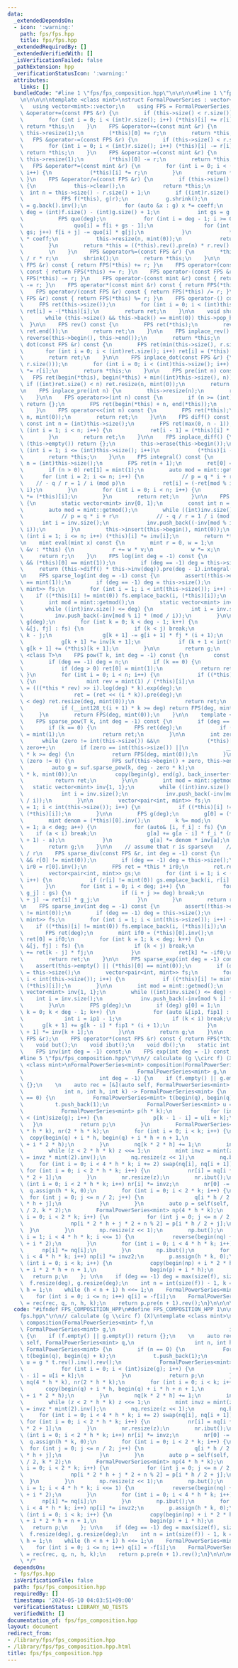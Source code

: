 ```yaml
---
data:
  _extendedDependsOn:
  - icon: ':warning:'
    path: fps/fps.hpp
    title: fps/fps.hpp
  _extendedRequiredBy: []
  _extendedVerifiedWith: []
  _isVerificationFailed: false
  _pathExtension: hpp
  _verificationStatusIcon: ':warning:'
  attributes:
    links: []
  bundledCode: "#line 1 \"fps/fps_composition.hpp\"\n\n\n\n#line 1 \"fps/fps.hpp\"\
    \n\n\n\n\ntemplate <class mint>\nstruct FormalPowerSeries : vector<mint> {\n \
    \   using vector<mint>::vector;\n    using FPS = FormalPowerSeries;\n\n    FPS\
    \ &operator+=(const FPS &r) {\n        if (this->size() < r.size()) this->resize(r.size());\n\
    \        for (int i = 0; i < (int)r.size(); i++) (*this)[i] += r[i];\n       \
    \ return *this;\n    }\n    FPS &operator+=(const mint &r) {\n        if (this->empty())\
    \ this->resize(1);\n        (*this)[0] += r;\n        return *this;\n    }\n \
    \   FPS &operator-=(const FPS &r) {\n        if (this->size() < r.size()) this->resize(r.size());\n\
    \        for (int i = 0; i < (int)r.size(); i++) (*this)[i] -= r[i];\n       \
    \ return *this;\n    }\n    FPS &operator-=(const mint &r) {\n        if (this->empty())\
    \ this->resize(1);\n        (*this)[0] -= r;\n        return *this;\n    }\n \
    \   FPS &operator*=(const mint &r) {\n        for (int i = 0; i < (int)this->size();\
    \ i++) {\n            (*this)[i] *= r;\n        }\n        return *this;\n   \
    \ }\n    FPS &operator/=(const FPS &r) {\n        if (this->size() < r.size())\
    \ {\n            this->clear();\n            return *this;\n        }\n      \
    \  int n = this->size() - r.size() + 1;\n        if ((int)r.size() <= 64) {\n\
    \            FPS f(*this), g(r);\n            g.shrink();\n            mint coeff\
    \ = g.back().inv();\n            for (auto &x : g) x *= coeff;\n            int\
    \ deg = (int)f.size() - (int)g.size() + 1;\n            int gs = g.size();\n \
    \           FPS quo(deg);\n            for (int i = deg - 1; i >= 0; i--) {\n\
    \                quo[i] = f[i + gs - 1];\n                for (int j = 0; j <\
    \ gs; j++) f[i + j] -= quo[i] * g[j];\n            }\n            *this = quo\
    \ * coeff;\n            this->resize(n, mint(0));\n            return *this;\n\
    \        }\n        return *this = ((*this).rev().pre(n) * r.rev().inv(n)).pre(n).rev();\
    \        \n    }\n    FPS &operator%=(const FPS &r) {\n        *this -= *this\
    \ / r * r;\n        shrink();\n        return *this;\n    }\n\n    FPS operator+(const\
    \ FPS &r) const { return FPS(*this) += r; }\n    FPS operator+(const mint &r)\
    \ const { return FPS(*this) += r; }\n    FPS operator-(const FPS &r) const { return\
    \ FPS(*this) -= r; }\n    FPS operator-(const mint &r) const { return FPS(*this)\
    \ -= r; }\n    FPS operator*(const mint &r) const { return FPS(*this) *= r; }\n\
    \    FPS operator/(const FPS &r) const { return FPS(*this) /= r; }\n    FPS operator%(const\
    \ FPS &r) const { return FPS(*this) %= r; }\n    FPS operator-() const {\n   \
    \     FPS ret(this->size());\n        for (int i = 0; i < (int)this->size(); i++)\
    \ ret[i] = -(*this)[i];\n        return ret;\n    }\n\n    void shrink() {\n \
    \       while (this->size() && this->back() == mint(0)) this->pop_back();\n  \
    \  }\n\n    FPS rev() const {\n        FPS ret(*this);\n        reverse(ret.begin(),\
    \ ret.end());\n        return ret;\n    }\n\n    FPS inplace_rev() {\n       \
    \ reverse(this->begin(), this->end());\n        return *this;\n    }\n\n    FPS\
    \ dot(const FPS &r) const {\n        FPS ret(min(this->size(), r.size()));\n \
    \       for (int i = 0; i < (int)ret.size(); i++) ret[i] = (*this)[i] * r[i];\n\
    \        return ret;\n    }\n\n    FPS inplace_dot(const FPS &r) {\n        this->resize(min(this->size(),\
    \ r.size()));\n        for (int i = 0; i < (int)this->size(); i++) (*this)[i]\
    \ *= r[i];\n        return *this;\n    }\n\n    FPS pre(int n) const {\n     \
    \   FPS ret(begin(*this), begin(*this) + min((int)this->size(), n));\n       \
    \ if ((int)ret.size() < n) ret.resize(n, mint(0));\n        return ret;\n    }\n\
    \n    FPS inplace_pre(int n) {\n        this->resize(n);\n        return *this;\n\
    \    }\n\n    FPS operator>>(int n) const {\n        if (n >= (int)this->size())\
    \ return {};\n        FPS ret(begin(*this) + n, end(*this));\n        return ret;\n\
    \    }\n    FPS operator<<(int n) const {\n        FPS ret(*this);\n        ret.insert(begin(ret),\
    \ n, mint(0));\n        return ret;\n    }\n\n    FPS diff() const {\n       \
    \ const int n = (int)this->size();\n        FPS ret(max(0, n - 1));\n        for\
    \ (int i = 1; i < n; i++) {\n            ret[i - 1] = (*this)[i] * mint(i);\n\
    \        }\n        return ret;\n    }\n\n    FPS inplace_diff() {\n        if\
    \ (this->empty()) return {};\n        this->erase(this->begin());\n        for\
    \ (int i = 1; i <= (int)this->size(); i++)\n            (*this)[i - 1] *= mint(i);\n\
    \        return *this;\n    }\n\n    FPS integral() const {\n        const int\
    \ n = (int)this->size();\n        FPS ret(n + 1);\n        ret[0] = mint(0);\n\
    \        if (n > 0) ret[1] = mint(1);\n        auto mod = mint::getmod();\n  \
    \      for (int i = 2; i <= n; i++) {\n            // p = q * i + r\n        \
    \    // - q / r = 1 / i (mod p)\n            ret[i] = (-ret[mod % i]) * (mod /\
    \ i);\n        }\n        for (int i = 0; i < n; i++) {\n            ret[i + 1]\
    \ *= (*this)[i];\n        }\n        return ret;\n    }\n\n    FPS inplace_int()\
    \ {\n        static vector<mint> inv{0, 1};\n        const int n = this->size();\n\
    \        auto mod = mint::getmod();\n        while ((int)inv.size() <= n) {\n\
    \            // p = q * i + r\n            // - q / r = 1 / i (mod p)\n      \
    \      int i = inv.size();\n            inv.push_back((-inv[mod % i]) * (mod /\
    \ i));\n        }\n        this->insert(this->begin(), mint(0));\n        for\
    \ (int i = 1; i <= n; i++) (*this)[i] *= inv[i];\n        return *this;\n    }\n\
    \n    mint eval(mint x) const {\n        mint r = 0, w = 1;\n        for (auto\
    \ &v : *this) {\n            r += w * v;\n            w *= x;\n        }\n   \
    \     return r;\n    }\n    FPS log(int deg = -1) const {\n        assert(!this->empty()\
    \ && (*this)[0] == mint(1));\n        if (deg == -1) deg = this->size();\n   \
    \     return (this->diff() * this->inv(deg)).pre(deg - 1).integral();\n    }\n\
    \n    FPS sparse_log(int deg = -1) const {\n        assert(!this->empty() && (*this)[0]\
    \ == mint(1));\n        if (deg == -1) deg = this->size();\n        vector<pair<int,\
    \ mint>> fs;\n        for (int i = 1; i < int(this->size()); i++) {\n        \
    \    if ((*this)[i] != mint(0)) fs.emplace_back(i, (*this)[i]);\n        }\n\n\
    \        int mod = mint::getmod();\n        static vector<mint> inv{1, 1};\n \
    \       while ((int)inv.size() <= deg) {\n            int i = inv.size();\n  \
    \          inv.push_back(-inv[mod % i] * (mod / i));\n        }\n\n        FPS\
    \ g(deg);\n        for (int k = 0; k < deg - 1; k++) {\n            for (auto\
    \ &[j, fj] : fs) {\n                if (k < j) break;\n                int i =\
    \ k - j;\n                g[k + 1] -= g[i + 1] * fj * (i + 1);\n            }\n\
    \            g[k + 1] *= inv[k + 1];\n            if (k + 1 < int(this->size()))\
    \ g[k + 1] += (*this)[k + 1];\n        }\n\n        return g;\n    }\n\n    template\
    \ <class T>\n    FPS pow(T k, int deg = -1) const {\n        const int n = this->size();\n\
    \        if (deg == -1) deg = n;\n        if (k == 0) {\n            FPS ret(deg);\n\
    \            if (deg > 0) ret[0] = mint(1);\n            return ret;\n       \
    \ }\n        for (int i = 0; i < n; i++) {\n            if ((*this)[i] != mint(0))\
    \ {\n                mint rev = mint(1) / (*this)[i];\n                FPS ret\
    \ = (((*this * rev) >> i).log(deg) * k).exp(deg);\n                ret *= (*this)[i].pow(k);\n\
    \                ret = (ret << (i * k)).pre(deg);\n                if ((int)ret.size()\
    \ < deg) ret.resize(deg, mint(0));\n                return ret;\n            }\n\
    \            if (__int128_t(i + 1) * k >= deg) return FPS(deg, mint(0));\n   \
    \     }\n        return FPS(deg, mint(0));\n    }\n\n    template <class T>\n\
    \    FPS sparse_pow(T k, int deg = -1) const {\n        if (deg == -1) deg = this->size();\n\
    \        if (k == 0) {\n            FPS ret(deg);\n            if (deg > 0) ret[0]\
    \ = mint(1);\n            return ret;\n        }\n\n        int zero = 0;\n  \
    \      while (zero != int(this->size()) &&\n               (*this)[zero] == mint(0))\
    \ zero++;\n        if (zero == int(this->size()) ||\n            __int128_t(zero)\
    \ * k >= deg) {\n            return FPS(deg, mint(0));\n        }\n        if\
    \ (zero != 0) {\n            FPS suf(this->begin() + zero, this->end());\n   \
    \         auto g = suf.sparse_pow(k, deg - zero * k);\n            FPS ret(zero\
    \ * k, mint(0));\n            copy(begin(g), end(g), back_inserter(ret));\n  \
    \          return ret;\n        }\n\n        int mod = mint::getmod();\n     \
    \   static vector<mint> inv{1, 1};\n        while ((int)inv.size() <= deg) {\n\
    \            int i = inv.size();\n            inv.push_back(-inv[mod % i] * (mod\
    \ / i));\n        }\n\n        vector<pair<int, mint>> fs;\n        for (int i\
    \ = 1; i < int(this->size()); i++) {\n            if ((*this)[i] != mint(0)) fs.emplace_back(i,\
    \ (*this)[i]);\n        }\n\n        FPS g(deg);\n        g[0] = (*this)[0].pow(k);\n\
    \        mint denom = (*this)[0].inv();\n        k %= mod;\n        for (int a\
    \ = 1; a < deg; a++) {\n            for (auto& [i, f_i] : fs) {\n            \
    \    if (a < i) break;\n                g[a] += g[a - i] * f_i * (mint(i) * (k\
    \ + 1) - a);\n            }\n            g[a] *= denom * inv[a];\n        }\n\
    \        return g;\n    }\n\n    // assume that r is sparse\n    // return this\
    \ / r\n    FPS sparse_div(const FPS &r, int deg = -1) const {\n        assert(!r.empty()\
    \ && r[0] != mint(0));\n        if (deg == -1) deg = this->size();\n        mint\
    \ ir0 = r[0].inv();\n        FPS ret = *this * ir0;\n        ret.resize(deg);\n\
    \        vector<pair<int, mint>> gs;\n        for (int i = 1; i < (int)r.size();\
    \ i++) {\n            if (r[i] != mint(0)) gs.emplace_back(i, r[i] * ir0);\n \
    \       }\n        for (int i = 0; i < deg; i++) {\n            for (auto &[j,\
    \ g_j] : gs) {\n                if (i + j >= deg) break;\n                ret[i\
    \ + j] -= ret[i] * g_j;\n            }\n        }\n        return ret;\n    }\n\
    \n    FPS sparse_inv(int deg = -1) const {\n        assert(!this->empty() && (*this)[0]\
    \ != mint(0));\n        if (deg == -1) deg = this->size();\n        vector<pair<int,\
    \ mint>> fs;\n        for (int i = 1; i < int(this->size()); i++) {\n        \
    \    if ((*this)[i] != mint(0)) fs.emplace_back(i, (*this)[i]);\n        }\n \
    \       FPS ret(deg);\n        mint if0 = (*this)[0].inv();\n        if (0 < deg)\
    \ ret[0] = if0;\n        for (int k = 1; k < deg; k++) {\n            for (auto\
    \ &[j, fj] : fs) {\n                if (k < j) break;\n                ret[k]\
    \ += ret[k - j] * fj;\n            }\n            ret[k] *= -if0;\n        }\n\
    \        return ret;\n    }\n\n    FPS sparse_exp(int deg = -1) const {\n    \
    \    assert(this->empty() || (*this)[0] == mint(0));\n        if (deg == -1) deg\
    \ = this->size();\n        vector<pair<int, mint>> fs;\n        for (int i = 1;\
    \ i < int(this->size()); i++) {\n            if ((*this)[i] != mint(0)) fs.emplace_back(i,\
    \ (*this)[i]);\n        }\n\n        int mod = mint::getmod();\n        static\
    \ vector<mint> inv{1, 1};\n        while ((int)inv.size() <= deg) {\n        \
    \    int i = inv.size();\n            inv.push_back(-inv[mod % i] * (mod / i));\n\
    \        }\n\n        FPS g(deg);\n        if (deg) g[0] = 1;\n        for (int\
    \ k = 0; k < deg - 1; k++) {\n            for (auto &[ip1, fip1] : fs) {\n   \
    \             int i = ip1 - 1;\n                if (k < i) break;\n          \
    \      g[k + 1] += g[k - i] * fip1 * (i + 1);\n            }\n            g[k\
    \ + 1] *= inv[k + 1];\n        }\n\n        return g;\n    }\n\n    FPS &operator*=(const\
    \ FPS &r);\n    FPS operator*(const FPS &r) const { return FPS(*this) *= r; }\n\
    \    void but();\n    void ibut();\n    void db();\n    static int but_pr();\n\
    \    FPS inv(int deg = -1) const;\n    FPS exp(int deg = -1) const;\n};\n\n\n\
    #line 5 \"fps/fps_composition.hpp\"\n\n// calculate (g \\circ f) (X)\ntemplate\
    \ <class mint>\nFormalPowerSeries<mint> composition(FormalPowerSeries<mint> f,\n\
    \                                    FormalPowerSeries<mint> g,\n            \
    \                        int deg = -1) {\n    if (f.empty() || g.empty()) return\
    \ {};\n    \n    auto rec = [&](auto self, FormalPowerSeries<mint> q,\n      \
    \             int n, int h, int k) -> FormalPowerSeries<mint> {\n        if (n\
    \ == 0) {\n            FormalPowerSeries<mint> t(begin(q), begin(q) + k);\n  \
    \          t.push_back(1);\n            FormalPowerSeries<mint> u = g * t.rev().inv().rev();\n\
    \            FormalPowerSeries<mint> p(h * k);\n            for (int i = 0; i\
    \ < (int)size(g); i++) {\n                p[k - 1 - i] = u[i + k];\n         \
    \   }\n            return p;\n        }\n        FormalPowerSeries<mint> nq(4\
    \ * h * k), nr(2 * h * k);\n        for (int i = 0; i < k; i++) {\n          \
    \  copy(begin(q) + i * h, begin(q) + i * h + n + 1,\n                 begin(nq)\
    \ + i * 2 * h);\n        }\n        nq[k * 2 * h] += 1;\n        int z = 1;\n\
    \        while (z < 2 * h * k) z <<= 1;\n        mint invz = mint(z).inv(), invz2\
    \ = invz * mint(2).inv();\n        nq.resize(z << 1);\n        nq.but();\n   \
    \     for (int i = 0; i < 4 * h * k; i += 2) swap(nq[i], nq[i + 1]);\n       \
    \ for (int i = 0; i < 2 * h * k; i++) {\n            nr[i] = nq[i * 2] * nq[i\
    \ * 2 + 1];\n        }\n        nr.resize(z);\n        nr.ibut();\n        for\
    \ (int i = 0; i < 2 * h * k; i++) nr[i] *= invz;\n        nr[0] -= 1;\n      \
    \  q.assign(h * k, 0);\n        for (int i = 0; i < 2 * k; i++) {\n          \
    \  for (int j = 0; j <= n / 2; j++) {\n                q[i * h / 2 + j] = nr[i\
    \ * h + j];\n            }\n        }\n        auto p = self(self, q, n / 2, h\
    \ / 2, k * 2);\n        FormalPowerSeries<mint> np(4 * h * k);\n        for (int\
    \ i = 0; i < 2 * k; i++) {\n            for (int j = 0; j <= n / 2; j++) {\n \
    \               np[i * 2 * h + j * 2 + n % 2] = p[i * h / 2 + j];\n          \
    \  }\n        }\n        np.resize(z << 1);\n        np.but();\n        for (int\
    \ i = 1; i < 4 * h * k; i <<= 1) {\n            reverse(begin(nq) + i, begin(nq)\
    \ + i * 2);\n        }\n        for (int i = 0; i < 4 * h * k; i++) {\n      \
    \      np[i] *= nq[i];\n        }\n        np.ibut();\n        for (int i = 0;\
    \ i < 4 * h * k; i++) np[i] *= invz2;\n        p.assign(h * k, 0);\n        for\
    \ (int i = 0; i < k; i++) {\n            copy(begin(np) + i * 2 * h, begin(np)\
    \ + i * 2 * h + n + 1,\n                 begin(p) + i * h);\n        }\n     \
    \   return p;\n    }; \n\n    if (deg == -1) deg = max(size(f), size(g));\n  \
    \  f.resize(deg), g.resize(deg);\n    int n = int(size(f)) - 1, k = 1;\n    int\
    \ h = 1;\n    while (h < n + 1) h <<= 1;\n    FormalPowerSeries<mint> q(h * k);\n\
    \    for (int i = 0; i <= n; i++) q[i] = -f[i];\n    FormalPowerSeries<mint> p\
    \ = rec(rec, q, n, h, k);\n    return p.pre(n + 1).rev();\n}\n\n\n\n"
  code: "#ifndef FPS_COMPOSITION_HPP\n#define FPS_COMPOSITION_HPP 1\n\n#include \"\
    fps.hpp\"\n\n// calculate (g \\circ f) (X)\ntemplate <class mint>\nFormalPowerSeries<mint>\
    \ composition(FormalPowerSeries<mint> f,\n                                   \
    \ FormalPowerSeries<mint> g,\n                                    int deg = -1)\
    \ {\n    if (f.empty() || g.empty()) return {};\n    \n    auto rec = [&](auto\
    \ self, FormalPowerSeries<mint> q,\n                   int n, int h, int k) ->\
    \ FormalPowerSeries<mint> {\n        if (n == 0) {\n            FormalPowerSeries<mint>\
    \ t(begin(q), begin(q) + k);\n            t.push_back(1);\n            FormalPowerSeries<mint>\
    \ u = g * t.rev().inv().rev();\n            FormalPowerSeries<mint> p(h * k);\n\
    \            for (int i = 0; i < (int)size(g); i++) {\n                p[k - 1\
    \ - i] = u[i + k];\n            }\n            return p;\n        }\n        FormalPowerSeries<mint>\
    \ nq(4 * h * k), nr(2 * h * k);\n        for (int i = 0; i < k; i++) {\n     \
    \       copy(begin(q) + i * h, begin(q) + i * h + n + 1,\n                 begin(nq)\
    \ + i * 2 * h);\n        }\n        nq[k * 2 * h] += 1;\n        int z = 1;\n\
    \        while (z < 2 * h * k) z <<= 1;\n        mint invz = mint(z).inv(), invz2\
    \ = invz * mint(2).inv();\n        nq.resize(z << 1);\n        nq.but();\n   \
    \     for (int i = 0; i < 4 * h * k; i += 2) swap(nq[i], nq[i + 1]);\n       \
    \ for (int i = 0; i < 2 * h * k; i++) {\n            nr[i] = nq[i * 2] * nq[i\
    \ * 2 + 1];\n        }\n        nr.resize(z);\n        nr.ibut();\n        for\
    \ (int i = 0; i < 2 * h * k; i++) nr[i] *= invz;\n        nr[0] -= 1;\n      \
    \  q.assign(h * k, 0);\n        for (int i = 0; i < 2 * k; i++) {\n          \
    \  for (int j = 0; j <= n / 2; j++) {\n                q[i * h / 2 + j] = nr[i\
    \ * h + j];\n            }\n        }\n        auto p = self(self, q, n / 2, h\
    \ / 2, k * 2);\n        FormalPowerSeries<mint> np(4 * h * k);\n        for (int\
    \ i = 0; i < 2 * k; i++) {\n            for (int j = 0; j <= n / 2; j++) {\n \
    \               np[i * 2 * h + j * 2 + n % 2] = p[i * h / 2 + j];\n          \
    \  }\n        }\n        np.resize(z << 1);\n        np.but();\n        for (int\
    \ i = 1; i < 4 * h * k; i <<= 1) {\n            reverse(begin(nq) + i, begin(nq)\
    \ + i * 2);\n        }\n        for (int i = 0; i < 4 * h * k; i++) {\n      \
    \      np[i] *= nq[i];\n        }\n        np.ibut();\n        for (int i = 0;\
    \ i < 4 * h * k; i++) np[i] *= invz2;\n        p.assign(h * k, 0);\n        for\
    \ (int i = 0; i < k; i++) {\n            copy(begin(np) + i * 2 * h, begin(np)\
    \ + i * 2 * h + n + 1,\n                 begin(p) + i * h);\n        }\n     \
    \   return p;\n    }; \n\n    if (deg == -1) deg = max(size(f), size(g));\n  \
    \  f.resize(deg), g.resize(deg);\n    int n = int(size(f)) - 1, k = 1;\n    int\
    \ h = 1;\n    while (h < n + 1) h <<= 1;\n    FormalPowerSeries<mint> q(h * k);\n\
    \    for (int i = 0; i <= n; i++) q[i] = -f[i];\n    FormalPowerSeries<mint> p\
    \ = rec(rec, q, n, h, k);\n    return p.pre(n + 1).rev();\n}\n\n\n#endif /* FPS_COMPOSITION_HPP\
    \ */"
  dependsOn:
  - fps/fps.hpp
  isVerificationFile: false
  path: fps/fps_composition.hpp
  requiredBy: []
  timestamp: '2024-05-10 04:03:51+09:00'
  verificationStatus: LIBRARY_NO_TESTS
  verifiedWith: []
documentation_of: fps/fps_composition.hpp
layout: document
redirect_from:
- /library/fps/fps_composition.hpp
- /library/fps/fps_composition.hpp.html
title: fps/fps_composition.hpp
---
```

